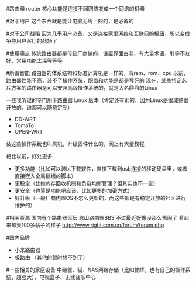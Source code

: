 #路由器 router
核心功能是连接不同网络变成一个网络的机器

#对于用户
这个东西就是能让电脑无线上网的，是必备的

#对于公司战略
因为几乎用户必备，又是连接家里网络和互联网的枢纽，所以变成争夺用户客厅的战场了

#使用痛点
传统路由器都是传统厂商做的，设置界面古老、有大量术语、引导不友好、常用功能太深等等等

#所谓智能
路由器的体系结构和标准计算机是一样的，有ram、rom、cpu
以前，路由器性能不高，装不了操作系统，配置和功能是都是写死的
现在，某些特定芯片方案的路由器是可以安装高级操作系统的，就是大名鼎鼎的Linux

一些我听过的专门用于路由器 Linux 版本（肯定还有别的，因为Linux是很成熟很开放的，谁都可以随意定制）

* DD-WRT
* TomaTo
* OPEN-WRT

装这些操作系统也叫刷机，升级固件什么的，网上有大量教程

相比以前，好处更多

* 更多功能（比如可以装bt下载软件，直接下载到usb连接的移动硬盘里，或者直接嵌入全局翻墙的脚本）
* 更稳定（比如内存回收机制和负载均衡管理？但其实也不一定）
* 更安全（也算是功能吧应该，比如更多的加密方式）
* 好升级（一般厂商内置OS不怎么更新的，而这些都是有稳定开放的社区进行维护的）

#相关资源
国内有个路由器论坛 恩山路由器BBS 不过最近好像没那么热闹了 看起来每天100多帖子的样子
http://www.right.com.cn/forum/forum.php

#国内品牌
* 小米路由器
* 极路由
（其他的暂时想不到了）

#一些相关的家庭设备
中继器、猫、NAS网络存储（比如群辉，也有自己的操作系统，超强大）、电视盒子、无线音乐中心
